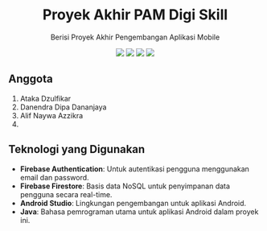 <h1 align="center">Proyek Akhir PAM Digi Skill</h1>
<p align="center">Berisi Proyek Akhir Pengembangan Aplikasi Mobile</p>

<div align="center">
    <img src="https://img.shields.io/badge/Android-3DDC84?style=for-the-badge&logo=android&logoColor=white">
    <img src="https://img.shields.io/badge/java-%23ED8B00.svg?style=for-the-badge&logo=openjdk&logoColor=white">
    <img src="https://img.shields.io/badge/Gradle-02303A.svg?style=for-the-badge&logo=Gradle&logoColor=white">
    <img src="https://img.shields.io/badge/firebase-a08021?style=for-the-badge&logo=firebase&logoColor=ffcd34">
</div>

## Anggota
1. Ataka Dzulfikar
2. Danendra Dipa Dananjaya
3. Alif Naywa Azzikra
4. 

## Teknologi yang Digunakan

- **Firebase Authentication**: Untuk autentikasi pengguna menggunakan email dan password.
- **Firebase Firestore**: Basis data NoSQL untuk penyimpanan data pengguna secara real-time.
- **Android Studio**: Lingkungan pengembangan untuk aplikasi Android.
- **Java**: Bahasa pemrograman utama untuk aplikasi Android dalam proyek ini.